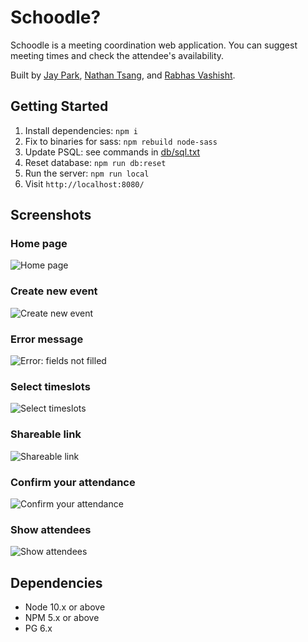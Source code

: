 # Schoodle?
Schoodle is a meeting coordination web application. You can suggest meeting times and check the attendee's availability.

Built by [Jay Park](https://github.com/jchanpark), [Nathan Tsang](https://github.com/nathan-ts), and [Rabhas Vashisht](https://github.com/Rabhas01). 

## Getting Started

1. Install dependencies: `npm i`
2. Fix to binaries for sass: `npm rebuild node-sass`
3. Update PSQL: see commands in [db/sql.txt](/db/sql.txt)
4. Reset database: `npm run db:reset`
5. Run the server: `npm run local`
6. Visit `http://localhost:8080/`

## Screenshots

### Home page
![Home page](https://github.com/nathan-ts/schoodle/blob/main/docs/home.jpg)

### Create new event
![Create new event](https://github.com/nathan-ts/schoodle/blob/main/docs/create-event.jpg)

### Error message
![Error: fields not filled](https://github.com/nathan-ts/schoodle/blob/main/docs/error.jpg)

### Select timeslots
![Select timeslots](https://github.com/nathan-ts/schoodle/blob/main/docs/timeslot-picker.jpg)

### Shareable link
![Shareable link](https://github.com/nathan-ts/schoodle/blob/main/docs/share-link.jpg)

### Confirm your attendance
![Confirm your attendance](https://github.com/nathan-ts/schoodle/blob/main/docs/confirm-attendance.jpg)

### Show attendees
![Show attendees](https://github.com/nathan-ts/schoodle/blob/main/docs/attendees.jpg)


## Dependencies

- Node 10.x or above
- NPM 5.x or above
- PG 6.x
